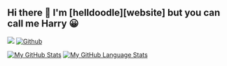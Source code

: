 ## Hi there 👋 I'm [helldoodle][website] but you can call me Harry 😀
![](https://visitor-badge.laobi.icu/badge?page_id=CharalambosIoannou.CharalambosIoannou) [![Github](https://img.shields.io/github/followers/CharalambosIoannou?label=Followers&logo=Github)](https://github.com/CharalambosIoannou)

[![My GitHub Stats](https://github-readme-stats.vercel.app/api/?username=helldoodle&count_private=true&theme=tokyonight&showicons=true)]()
[![My GitHub Language Stats](https://github-readme-stats.vercel.app/api/top-langs/?username=helldoodle&langs_count=5&theme=tokyonight)]()
